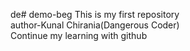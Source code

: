 de# demo-beg
This is my first repository
<br>
author-Kunal Chirania(Dangerous Coder)
<br>
Continue my learning with github
